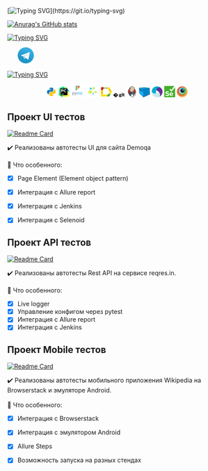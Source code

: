 [![Typing SVG](https://readme-typing-svg.herokuapp.com?font=Fira+Code&pause=1000&width=500&lines=%D0%9F%D1%80%D0%B8%D0%B2%D0%B5%D1%82+%F0%9F%91%8B;%D0%9C%D0%B5%D0%BD%D1%8F+%D0%B7%D0%BE%D0%B2%D1%83%D1%82+%D0%9A%D0%B8%D1%80%D0%B8%D0%BB%D0%BB.;%D0%AF+%D1%82%D0%B5%D1%81%D1%82%D0%B8%D1%80%D0%BE%D0%B2%D1%89%D0%B8%D0%BA-%D0%B0%D0%B2%D1%82%D0%BE%D0%BC%D0%B0%D1%82%D0%B8%D0%B7%D0%B0%D1%82%D0%BE%D1%80+%D0%BD%D0%B0+Python.)](https://git.io/typing-svg)

[![Anurag's GitHub stats](https://github-readme-stats.vercel.app/api?username=high1self)](https://github.com/anuraghazra/github-readme-stats)

[![Typing SVG](https://readme-typing-svg.herokuapp.com?font=Fira+Code&pause=15000&width=435&lines=%D0%9C%D0%BE%D0%B8+%D0%BA%D0%BE%D0%BD%D1%82%D0%B0%D0%BA%D1%82%D1%8B%3A)](https://git.io/typing-svg)
<p>
 &#8287;&#8287;&#8287;&#8287;&#8287;
 <a href="https://t.me/Superpuper1"><img width="37px" alt="Telegram" title="Telegram" src="./img/icons/tg.png"/></a>
 &#8287;
</p>

[![Typing SVG](https://readme-typing-svg.herokuapp.com?font=Fira+Code&pause=15000&width=435&lines=%F0%9F%92%BE%D0%A1%D1%82%D1%8D%D0%BA+%D0%B8+%D0%B8%D0%BD%D1%81%D1%82%D1%80%D1%83%D0%BC%D0%B5%D0%BD%D1%82%D1%8B)](https://git.io/typing-svg)
<p  align="center">
  <code><img width="5%" title="Python" src="./img/icons/python.png"></code>
  <code><img width="5%" title="PyCharm" src="./img/icons/pycharm.png"></code>
  <code><img width="6%" title="Pytest" src="./img/icons/pytest.png"></code>
  <code><img width="6%" title="Selene" src="./img/icons/selene.png"></code>
  <code><img width="5%" title="Allure Report" src="./img/icons/allure_report.png"></code>
  <code><img width="5%" title="Github" src="./img/icons/Git-Logo-Black.png"></code>
  <code><img width="5%" title="Jenkins" src="./img/icons/jenkins.png"></code>
  <code><img width="5%" title="Selenoid" src="./img/icons/selenoid.png"></code>
  <code><img width="5%" title="Appium" src="./img/icons/Appium-01.png"></code>
  <code><img width="5%" title="Selenium" src="./img/icons/selenium.png"></code>
  <code><img width="5%" title="Browserstack" src="./img/icons/browserstack.png"></code>

</p>

## Проект UI тестов
[![Readme Card](https://github-readme-stats.vercel.app/api/pin/?username=high1self&repo=ui_tests)](https://github.com/high1self/ui_tests)

:heavy_check_mark: Реализованы автотесты UI для сайта Demoqa </br></br>
:round_pushpin: Что особенного:

- [x] Page Element (Element object pattern)
- [x] Интеграция с Allure report
- [x] Интеграция с Jenkins
- [x] Интеграция с Selenoid


## Проект API тестов 
[![Readme Card](https://github-readme-stats.vercel.app/api/pin/?username=high1self&repo=api_tests)](https://github.com/high1self/api_tests)

:heavy_check_mark: Реализованы автотесты Rest API на сервисе reqres.in.</br></br>
:round_pushpin: Что особенного:

- [x] Live logger
- [x] Управление конфигом через pytest
- [x] Интеграция с Allure report
- [x] Интеграция с Jenkins

## Проект Mobile тестов 
[![Readme Card](https://github-readme-stats.vercel.app/api/pin/?username=high1self&repo=mobile_tests)](https://github.com/high1self/mobile_tests)

:heavy_check_mark: Реализованы автотесты мобильного приложения Wikipedia на Browserstack и эмуляторе Android.</br></br>
:round_pushpin: Что особенного:

- [x] Интеграция с Browserstack
- [x] Интеграция с эмулятором Android
- [x] Allure Steps
- [x] Возможность запуска на разных стендах

